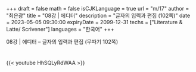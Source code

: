 +++
draft = false
math = false
isCJKLanguage = true
url = "m/17"
author = "최은광"
title = "08강 | 에디터"
description = "글자의 입력과 편집 (102쪽)"
date = 2023-05-05 09:30:00
expiryDate = 2099-12-31
techs = ["Literature & Latte/ Scrivener"]
languages = "한국어"
+++

08강 | 에디터 – 글자의 입력과 편집 (무따기 102쪽)

<!--more--> 

#

{{< youtube HhSQLyRdWAA >}}

#